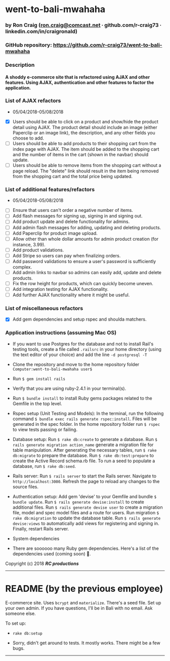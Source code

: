 # went-to-bali-mwahaha

### by Ron Craig (ron.craig@comcast.net ∙ github.com/r-craig73 ∙ linkedin.com/in/craigronald)

### GitHub repository: https://github.com/r-craig73/went-to-bali-mwahaha

### Description
#### A shoddy e-commerce site that is refactored using AJAX and other features. Using AJAX, authentication and other features to factor the application.

### List of AJAX refactors
*  05/04/2018-05/08/2018
- [x] Users should be able to click on a product and show/hide the product detail using AJAX. The product detail should include an image (either Paperclip or an image link), the description, and any other fields you choose to add.
- [ ] Users should be able to add products to their shopping cart from the index page with AJAX. The item should be added to the shopping cart and the number of items in the cart (shown in the navbar) should update.
- [ ] Users should be able to remove items from the shopping cart without a page reload. The "delete" link should result in the item being removed from the shopping cart and the total price being updated.

### List of additional features/refactors
* 05/04/2018-05/08/2018
- [ ] Ensure that users can't order a negative number of items.
- [ ] Add flash messages for signing up, signing in and signing out.
- [ ] Add product update and delete functionality for admins.
- [ ] Add admin flash messages for adding, updating and deleting products.
- [ ] Add Paperclip for product image upload.
- [ ] Allow other than whole dollar amounts for admin product creation (for instance, 3.99).
- [ ] Add product validations.
- [ ] Add Stripe so users can pay when finalizing orders.
- [ ] Add password validations to ensure a user's password is sufficiently complex.
- [ ] Add admin links to navbar so admins can easily add, update and delete products.
- [ ] Fix the row height for products, which can quickly become uneven.
- [ ] Add integration testing for AJAX functionality.
- [ ] Add further AJAX functionality where it might be useful.

### List of miscellaneous refactors
- [x] Add gem dependencies and setup rspec and shoulda matchers.


### Application instructions (assuming Mac OS)
* If you want to use Postgres for the database and not to install Rail's testing tools, create a file called `.railsrc` in your home directory (using the text editor of your choice) and add the line `-d postgresql -T`

* Clone the repository and move to the home repository folder `Computer:went-to-bali-mwahaha user$`

* Run `$ gem install rails`

* Verify that you are using ruby-2.4.1 in your terminal(s).

* Run `$ bundle install` to install Ruby gems packages related to the Gemfile in the top level.

* Rspec setup (Unit Testing and Models): In the terminal, run the following command `$ bundle exec rails generate rspec:install`. Files will be generated in the spec folder.  In the home repository folder run `$ rspec` to view tests passing or failing.

* Database setup: Run `$ rake db:create` to generate a database. Run `$ rails generate migration action_name` generate a migration file for table manipulation. After generating the necessary tables, run `$ rake db:migrate` to prepare the database. Run `$ rake db:test:prepare` to create the Active Record schema.rb file.  To run a seed to populate a database, run `$ rake db:seed`.

* Rails server: Run `$ rails server` to start the Rails server.  Navigate to `http://localhost:3000`.  Refresh the page to reload any changes to the source files.

* Authentication setup: Add gem 'devise' to your Gemfile and bundle `$ bundle update`. Run `$ rails generate devise:install` to create additional files. Run `$ rails generate devise user` to create a migration file, model and spec model files and a route for users.  Run migration `$ rake db:migration` to update the database table. Run `$ rails generate devise:views` to automatically add views for registering and signing in. Finally, restart Rails server.

* System dependencies
* There are soooooo many Ruby gem dependencies. Here's a list of the dependencies used (coming soon) :construction:.

Copyright (c) 2018 **_RC productions_**

-------------------
# README (by the previous employee)

E-commerce site. Uses `bcrypt` and `materialize`. There's a seed file. Set up your own admin. If you have questions, I'll be in Bali with no email. Ask someone else.

To set up:

* `rake db:setup`

* Sorry, didn't get around to tests. It mostly works. There might be a few bugs.
-------------------
